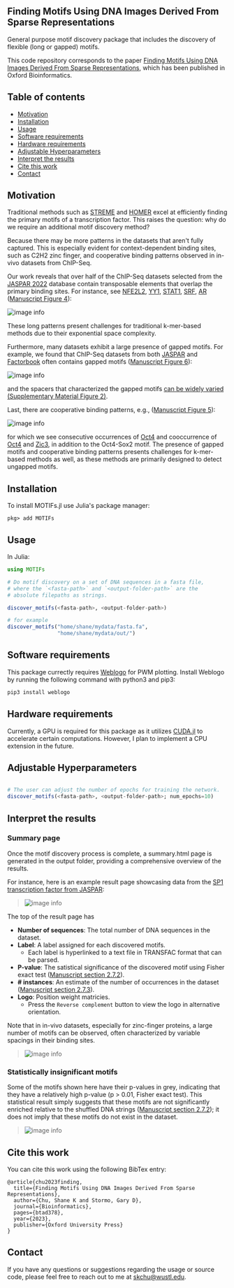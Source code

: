 ## Finding Motifs Using DNA Images Derived From Sparse Representations

<!-- [![Stable](https://img.shields.io/badge/docs-stable-blue.svg)](https://kchu25.github.io/MOTIFs.jl/stable/)
[![Dev](https://img.shields.io/badge/docs-dev-blue.svg)](https://kchu25.github.io/MOTIFs.jl/dev/)
[![Build Status](https://github.com/kchu25/MOTIFs.jl/actions/workflows/CI.yml/badge.svg?branch=main)](https://github.com/kchu25/MOTIFs.jl/actions/workflows/CI.yml?query=branch%3Amain) -->

General purpose motif discovery package that includes the discovery of flexible (long or gapped) motifs. 

This code repository corresponds to the paper [Finding Motifs Using DNA Images Derived From Sparse Representations](https://academic.oup.com/bioinformatics/advance-article-abstract/doi/10.1093/bioinformatics/btad378/7192989?utm_source=advanceaccess&utm_campaign=bioinformatics&utm_medium=email), which has been published in Oxford Bioinformatics.

## Table of contents

- [Motivation](#Motivation)
- [Installation](#Installation)
- [Usage](#Usage)
- [Software requirements](#Software-requirements)
- [Hardware requirements](#Hardware-requirements)
- [Adjustable Hyperparameters](#Adjustable-Hyperparameters)
- [Interpret the results](#Interpret-the-results)
- [Cite this work](#Cite-this-work)
- [Contact](#Contact)


## Motivation
Traditional methods such as [STREME](https://meme-suite.org/meme/doc/streme.html) and [HOMER](http://homer.ucsd.edu/homer/motif/) excel at efficiently finding the primary motifs of a transcription factor. This raises the question: why do we require an additional motif discovery method?

Because there may be more patterns in the datasets that aren't fully captured. This is especially evident for context-dependent binding sites, such as C2H2 zinc finger, and cooperative binding patterns observed in in-vivo datasets from ChIP-Seq.

Our work reveals that over half of the ChIP-Seq datasets selected from the [JASPAR 2022](https://jaspar.genereg.net/) database contain transposable elements that overlap the primary binding sites. For instance, see [NFE2L2](https://en.wikipedia.org/wiki/NFE2L2), [YY1](https://en.wikipedia.org/wiki/YY1), [STAT1](https://en.wikipedia.org/wiki/STAT1), [SRF](https://en.wikipedia.org/wiki/Serum_response_factor), [AR](https://en.wikipedia.org/wiki/Androgen_receptor) ([Manuscript Figure 4](https://academic.oup.com/bioinformatics/advance-article-abstract/doi/10.1093/bioinformatics/btad378/7192989?utm_source=advanceaccess&utm_campaign=bioinformatics&utm_medium=email)):

![image info](./imgs/long_1.png)

These long patterns present challenges for traditional k-mer-based methods due to their exponential space complexity.

Furthermore, many datasets exhibit a large presence of gapped motifs. For example, we found that ChIP-Seq datasets from both [JASPAR](https://jaspar.genereg.net/) and [Factorbook](https://www.factorbook.org/) often contains gapped motifs ([Manuscript Figure 6](https://academic.oup.com/bioinformatics/advance-article-abstract/doi/10.1093/bioinformatics/btad378/7192989?utm_source=advanceaccess&utm_campaign=bioinformatics&utm_medium=email)):

![image info](./imgs/gapped.png)

and the spacers that characterized the gapped motifs [can be widely varied (Supplementary Material Figure 2)](./imgs/gaps.png).

Last, there are cooperative binding patterns, e.g., ([Manuscript Figure 5](https://academic.oup.com/bioinformatics/advance-article-abstract/doi/10.1093/bioinformatics/btad378/7192989?utm_source=advanceaccess&utm_campaign=bioinformatics&utm_medium=email)):

![image info](./imgs/avsec3.png)


for which we see consecutive occurrences of [Oct4](https://en.wikipedia.org/wiki/Oct-4) and cooccurrence of [Oct4](https://en.wikipedia.org/wiki/Oct-4) and [Zic3](https://en.wikipedia.org/wiki/ZIC3), in addition to the Oct4-Sox2 motif. The presence of gapped motifs and cooperative binding patterns presents challenges for k-mer-based methods as well, as these methods are primarily designed to detect ungapped motifs.


## Installation
To install MOTIFs.jl use Julia's package manager:
```
pkg> add MOTIFs
```

## Usage
In Julia:
````julia
using MOTIFs

# Do motif discovery on a set of DNA sequences in a fasta file, 
# where the `<fasta-path>` and `<output-folder-path>` are the 
# absolute filepaths as strings.

discover_motifs(<fasta-path>, <output-folder-path>)

# for example
discover_motifs("home/shane/mydata/fasta.fa", 
                "home/shane/mydata/out/")
````

## Software requirements 
 This package currectly requires [Weblogo](http://weblogo.threeplusone.com/manual.html#download) for PWM plotting. Install Weblogo by running the following command with python3 and pip3:
 ```bash
 pip3 install weblogo
 ```

## Hardware requirements
Currently, a GPU is required for this package as it utilizes [CUDA.jl](https://github.com/JuliaGPU/CUDA.jl) to accelerate certain computations. However, I plan to implement a CPU extension in the future.


## Adjustable Hyperparameters
````julia

# The user can adjust the number of epochs for training the network.
discover_motifs(<fasta-path>, <output-folder-path>; num_epochs=10)

````
## Interpret the results

### Summary page
Once the motif discovery process is complete, a summary.html page is generated in the output folder, providing a comprehensive overview of the results.

For instance, here is an example result page showcasing data from the  [SP1 transcription factor from JASPAR](https://jaspar.genereg.net/matrix/MA0079.3/):

> ![image info](./imgs/re_top.png)

The top of the result page has
- **Number of sequences**: The total number of DNA sequences in the dataset.
- **Label**: A label assigned for each discovered motifs.
    * Each label is hyperlinked to a text file in TRANSFAC format that can be parsed.
- **P-value**: The satistical significance of the discovered motif using Fisher exact test ([Manuscript section 2.7.2](https://academic.oup.com/bioinformatics/advance-article-abstract/doi/10.1093/bioinformatics/btad378/7192989?utm_source=advanceaccess&utm_campaign=bioinformatics&utm_medium=email)).
- **\# instances**: An estimate of the number of occurrences in the dataset ([Manuscript section 2.7.3](https://academic.oup.com/bioinformatics/advance-article-abstract/doi/10.1093/bioinformatics/btad378/7192989?utm_source=advanceaccess&utm_campaign=bioinformatics&utm_medium=email)).
- **Logo**: Position weight matricies.
    * Press the `Reverse complement` button to view the logo in alternative orientation.


Note that in in-vivo datasets, especially for zinc-finger proteins, a large number of motifs can be observed, often characterized by variable spacings in their binding sites.

> ![image info](./imgs/re_gap.png)

### Statistically insignificant motifs 
Some of the motifs shown here have their p-values in grey, indicating that they have a relatively high p-value (p > 0.01, Fisher exact test). This statistical result simply suggests that these motifs are not significantly enriched relative to the shuffled DNA strings ([Manuscript section 2.7.2](https://academic.oup.com/bioinformatics/advance-article-abstract/doi/10.1093/bioinformatics/btad378/7192989?utm_source=advanceaccess&utm_campaign=bioinformatics&utm_medium=email)); it does not imply that these motifs do not exist in the dataset.

> ![image info](./imgs/re_high_pval.png)

## Cite this work

You can cite this work using the following BibTex entry:
```
@article{chu2023finding,
  title={Finding Motifs Using DNA Images Derived From Sparse Representations},
  author={Chu, Shane K and Stormo, Gary D},
  journal={Bioinformatics},
  pages={btad378},
  year={2023},
  publisher={Oxford University Press}
}
```

## Contact

If you have any questions or suggestions regarding the usage or source code, please feel free to reach out to me at <skchu@wustl.edu>.